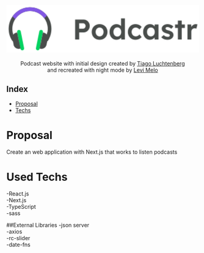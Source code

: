 <div align="center">
  <img src="./public/logo.svg" alt="Logo" width="800">
       <br />
    <br />
    Podcast website with initial design created by <a href="https://www.instagram.com/tiagoluchtenberg/">Tiago Luchtenberg</a> </br>
    and recreated with night mode by <a href="https://www.linkedin.com/in/levi-melo-dos-santos-5277441a1/">Levi Melo</a>  
</div>

## Index

* [Proposal](#Proposal)
* [Techs](#Used-Techs)

# Proposal
Create an web application with Next.js that works to listen podcasts 

# Used Techs
-React.js<br />
-Next.js<br />
-TypeScript<br />
-sass<br />

##External Libraries
-json server<br />
-axios<br />
-rc-slider<br />
-date-fns<br />

